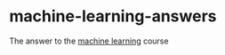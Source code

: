 # machine-learning-answers

The answer to the [machine learning](https://www.coursera.org/learn/machine-learning/home/welcome) course
